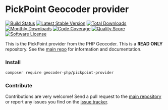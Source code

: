 # PickPoint Geocoder provider
[![Build Status](https://travis-ci.org/geocoder-php/pickpoint-provider.svg?branch=master)](http://travis-ci.org/geocoder-php/pickpoint-provider)
[![Latest Stable Version](https://poser.pugx.org/geocoder-php/pickpoint-provider/v/stable)](https://packagist.org/packages/geocoder-php/pickpoint-provider)
[![Total Downloads](https://poser.pugx.org/geocoder-php/pickpoint-provider/downloads)](https://packagist.org/packages/geocoder-php/pickpoint-provider)
[![Monthly Downloads](https://poser.pugx.org/geocoder-php/pickpoint-provider/d/monthly.png)](https://packagist.org/packages/geocoder-php/pickpoint-provider)
[![Code Coverage](https://img.shields.io/scrutinizer/coverage/g/geocoder-php/pickpoint-provider.svg?style=flat-square)](https://scrutinizer-ci.com/g/geocoder-php/pickpoint-provider)
[![Quality Score](https://img.shields.io/scrutinizer/g/geocoder-php/pickpoint-provider.svg?style=flat-square)](https://scrutinizer-ci.com/g/geocoder-php/pickpoint-provider)
[![Software License](https://img.shields.io/badge/license-MIT-brightgreen.svg?style=flat-square)](LICENSE)

This is the PickPoint provider from the PHP Geocoder. This is a **READ ONLY** repository. See the
[main repo](https://github.com/geocoder-php/Geocoder) for information and documentation. 

### Install

```bash
composer require geocoder-php/pickpoint-provider
```

### Contribute

Contributions are very welcome! Send a pull request to the [main repository](https://github.com/geocoder-php/Geocoder) or 
report any issues you find on the [issue tracker](https://github.com/geocoder-php/Geocoder/issues).
